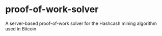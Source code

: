 # proof-of-work-solver
 A server-based proof-of-work solver for the Hashcash mining algorithm used in Bitcoin
